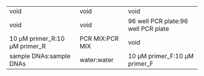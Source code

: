 ||||
|----|----|----|
|void|void|void|
|void|void|96 well PCR plate:96 well PCR plate|
|10 μM primer_R:10 μM primer_R|PCR MIX:PCR MIX|void|
|sample DNAs:sample DNAs|water:water|10 μM primer_F:10 μM primer_F|
